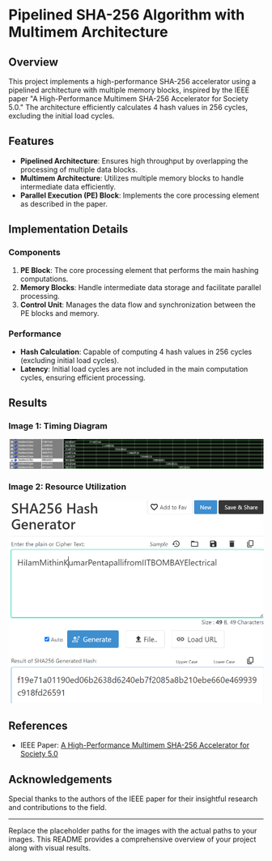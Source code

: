 
# Pipelined SHA-256 Algorithm with Multimem Architecture

## Overview

This project implements a high-performance SHA-256 accelerator using a pipelined architecture with multiple memory blocks, inspired by the IEEE paper "A High-Performance Multimem SHA-256 Accelerator for Society 5.0." The architecture efficiently calculates 4 hash values in 256 cycles, excluding the initial load cycles.

## Features

- **Pipelined Architecture**: Ensures high throughput by overlapping the processing of multiple data blocks.
- **Multimem Architecture**: Utilizes multiple memory blocks to handle intermediate data efficiently.
- **Parallel Execution (PE) Block**: Implements the core processing element as described in the paper.

## Implementation Details

### Components

1. **PE Block**: The core processing element that performs the main hashing computations.
2. **Memory Blocks**: Handle intermediate data storage and facilitate parallel processing.
3. **Control Unit**: Manages the data flow and synchronization between the PE blocks and memory.

### Performance

- **Hash Calculation**: Capable of computing 4 hash values in 256 cycles (excluding initial load cycles).
- **Latency**: Initial load cycles are not included in the main computation cycles, ensuring efficient processing.


## Results

### Image 1: Timing Diagram
![Model-sim output](quartus-files/result.png)

### Image 2: Resource Utilization
![Correct hash value](quartus-files/correct-output.png)

## References

- IEEE Paper: [A High-Performance Multimem SHA-256 Accelerator for Society 5.0](https://ieeexplore.ieee.org/document/XXXXXXX)



## Acknowledgements

Special thanks to the authors of the IEEE paper for their insightful research and contributions to the field.

---

Replace the placeholder paths for the images with the actual paths to your images. This README provides a comprehensive overview of your project along with visual results.
